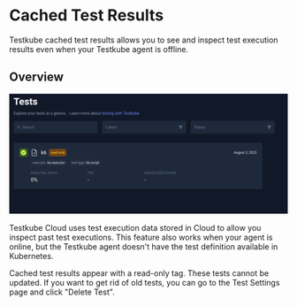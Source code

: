 # Cached Test Results

Testkube cached test results allows you to see and inspect test execution results even when your Testkube agent is offline.

## Overview

![offline-main](../../img/offline-list.png)

Testkube Cloud uses test execution data stored in Cloud to allow you inspect past test executions. This feature also works when your agent is online, but the Testkube agent doesn't have the test definition available in Kubernetes.

Cached test results appear with a read-only tag. These tests cannot be updated. If you want to get rid of old tests, you can go to the Test Settings page and click "Delete Test".
